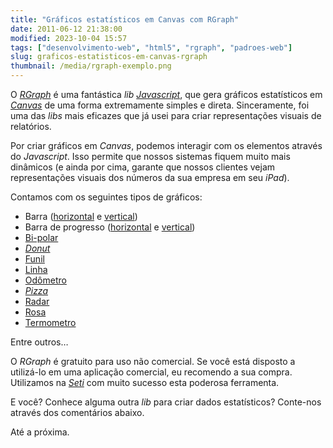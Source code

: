 ```yaml
---
title: "Gráficos estatísticos em Canvas com RGraph"
date: 2011-06-12 21:38:00
modified: 2023-10-04 15:57
tags: ["desenvolvimento-web", "html5", "rgraph", "padroes-web"]
slug: graficos-estatisticos-em-canvas-rgraph
thumbnail: /media/rgraph-exemplo.png
---
```


O [_RGraph_] é uma fantástica _lib_ [*Javascript*][], que gera
gráficos estatísticos em [*Canvas*][] de uma forma extremamente simples
e direta. Sinceramente, foi uma das _libs_ mais eficazes que já usei
para criar representações visuais de relatórios.

Por criar gráficos em _Canvas_, podemos interagir com os elementos
através do _Javascript_. Isso permite que nossos sistemas fiquem muito
mais dinâmicos (e ainda por cima, garante que nossos clientes vejam
representações visuais dos números da sua empresa em seu _iPad_).

Contamos com os seguintes tipos de gráficos:

- Barra ([horizontal][] e [vertical][])
- Barra de progresso ([horizontal][1] e [vertical][2])
- [Bi-polar][]
- [*Donut*][]
- [Funil][]
- [Linha][]
- [Odômetro][]
- [*Pizza*][]
- [Radar][]
- [Rosa][]
- [Termometro][]

Entre outros…

O _RGraph_ é gratuito para uso não comercial. Se você está disposto a
utilizá-lo em uma aplicação comercial, eu recomendo a sua compra.
Utilizamos na [*Seti*][] com muito sucesso esta poderosa ferramenta.

E você? Conhece alguma outra _lib_ para criar dados estatísticos?
Conte-nos através dos comentários abaixo.

Até a próxima.

[*web*]: /tag/desenvolvimento-web.html "Leia mais sobre Web"
[_rgraph_]: http://www.rgraph.net/ "RGraph: HTML5 canvas graph library based on the HTML5 canvas tag"
[*javascript*]: /tag/javascript.html "Leia mais sobre Javascript"
[*canvas*]: /tag/html5.html "Leia mais sobre HTML5"
[horizontal]: http://www.rgraph.net/examples/hbar.html "Veja exemplo de gráfico de barra horizontal"
[vertical]: http://www.rgraph.net/examples/bar.html "Veja exemplo de gráfico de barra vertical"
[1]: http://www.rgraph.net/examples/hprogress.html "Veja exemplo de barra de progresso horizontal"
[2]: http://www.rgraph.net/examples/vprogress.html "Veja exemplo de barra de progresso vertical"
[bi-polar]: http://www.rgraph.net/examples/bipolar.html "Veja exemplo de gráfico bipolar"
[*donut*]: http://www.rgraph.net/examples/donut.html "Veja exemplo de gráfico de donut"
[funil]: http://www.rgraph.net/examples/funnel.html "Veja exemplo de gráfico de funil"
[linha]: http://www.rgraph.net/examples/line.html "Veja exemplo de gráfico de linha"
[odômetro]: http://www.rgraph.net/examples/odo.html "Veja exemplo de gráfico de odômetro"
[*pizza*]: http://www.rgraph.net/examples/pie.html "Veja exemplo de gráfico em pizza"
[radar]: http://www.rgraph.net/examples/tradar.html "Veja exemplo de gráfico em forma de radar"
[rosa]: http://www.rgraph.net/examples/rose.html "Veja exemplo de gráfico de rosa"
[termometro]: http://www.rgraph.net/examples/thermometer.html "Veja exemplo de gráfico em forma de termometro"
[*seti*]: http://www.setinet.com.br/ "Seti - Internet Controlada"
